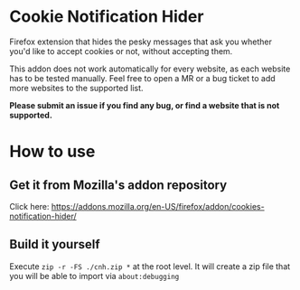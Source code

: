 # Cookie Notification Hider
Firefox extension that hides the pesky messages that ask you whether you'd like to accept cookies or not, without accepting them.

This addon does not work automatically for every website, as each website has to be tested manually. Feel free to open a MR or a bug ticket to add more websites to the supported list.

**Please submit an issue if you find any bug, or find a website that is not supported.** 

# How to use
## Get it from Mozilla's addon repository 

Click here: https://addons.mozilla.org/en-US/firefox/addon/cookies-notification-hider/

## Build it yourself

Execute `zip -r -FS ./cnh.zip *` at the root level. 
It will create a zip file that you will be able to import via `about:debugging`
